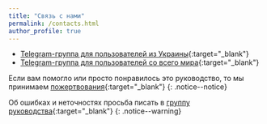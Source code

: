 ```yaml
---
title: "Связь с нами"
permalink: /contacts.html
author_profile: true
---
```


* [Telegram-группа для пользователей из Украины](https://t.me/kefir_ukr){:target="_blank"}  
* [Telegram-группа для пользователей со всего мира](https://t.me/kef4ir){:target="_blank"}  

Если вам помогло или просто понравилось это руководство, то мы принимаем [пожертвования](donations){:target="_blank"}
{: .notice--notice}

Об ошибках и неточностях просьба писать в [группу руководства](https://vk.customfw.xyz){:target="_blank"}
{: .notice--warning}
